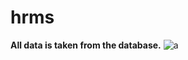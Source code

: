 # hrms
**All data is taken from the database.**
![a](https://user-images.githubusercontent.com/75138903/118267537-e5631e00-b4c4-11eb-9ef0-098aac8868b7.png)
